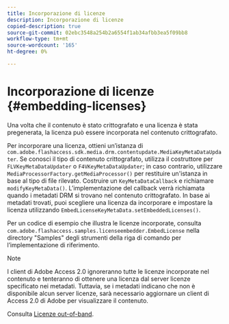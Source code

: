 ```yaml
---
title: Incorporazione di licenze
description: Incorporazione di licenze
copied-description: true
source-git-commit: 02ebc3548a254b2a6554f1ab34afbb3ea5f09bb8
workflow-type: tm+mt
source-wordcount: '165'
ht-degree: 0%

---
```


# Incorporazione di licenze {#embedding-licenses}

Una volta che il contenuto è stato crittografato e una licenza è stata pregenerata, la licenza può essere incorporata nel contenuto crittografato.

Per incorporare una licenza, ottieni un’istanza di `com.adobe.flashaccess.sdk.media.drm.contentupdate.MediaKeyMetaDataUpdater`. Se conosci il tipo di contenuto crittografato, utilizza il costruttore per `FLVKeyMetaDataUpdater` o `F4VKeyMetaDataUpdater`; in caso contrario, utilizzare `MediaProcessorFactory.getMediaProcessor()` per restituire un&#39;istanza in base al tipo di file rilevato. Costruire un `KeyMetaDataCallback` e richiamare `modifyKeyMetaData()`. L’implementazione del callback verrà richiamata quando i metadati DRM si trovano nel contenuto crittografato. In base ai metadati trovati, puoi scegliere una licenza da incorporare e impostare la licenza utilizzando `EmbedLicenseKeyMetaData.setEmbeddedLicenses()`.

Per un codice di esempio che illustra le licenze incorporate, consulta `com.adobe.flashaccess.samples.licenseembedder.EmbedLicense` nella directory &quot;Samples&quot; degli strumenti della riga di comando per l’implementazione di riferimento.

>[!NOTE]
>
>I client di Adobe Access 2.0 ignoreranno tutte le licenze incorporate nel contenuto e tenteranno di ottenere una licenza dal server licenze specificato nei metadati. Tuttavia, se i metadati indicano che non è disponibile alcun server licenze, sarà necessario aggiornare un client di Access 2.0 di Adobe per visualizzare il contenuto.

Consulta [Licenze out-of-band](../../aaxs-protecting-content/content-introduction/packaging-options/content-out-of-band-licenses.md).
